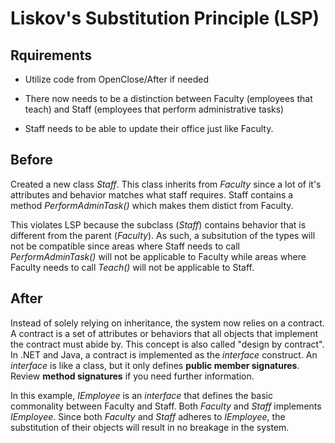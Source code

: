 # Liskov's Substitution Principle (LSP)

## Rquirements

* Utilize code from OpenClose/After if needed

* There now needs to be a distinction between Faculty (employees that teach) and Staff (employees that perform administrative tasks)

* Staff needs to be able to update their office just like Faculty.

## Before

Created a new class _Staff_.  This class inherits from _Faculty_ since a lot of it's attributes and behavior matches what staff requires.  Staff contains a method _PerformAdminTask()_ which makes them distict from Faculty.

This violates LSP because the subclass (_Staff_) contains behavior that is different from the parent (_Faculty_).  As such, a subsitution of the types will not be compatible since areas where Staff needs to call _PerformAdminTask()_ will not be applicable to Faculty while areas where Faculty needs to call _Teach()_ will not be applicable to Staff.

## After

Instead of solely relying on inheritance, the system now relies on a contract.  A contract is a set of attributes or behaviors that all objects that implement the contract must abide by.  This concept is also called "design by contract".  In .NET and Java, a contract is implemented as the _interface_ construct.  An _interface_ is like a class, but it only defines **public member signatures**.  Review **method signatures** if you need further information.

In this example, _IEmployee_ is an _interface_ that defines the basic commonality between Faculty and Staff.  Both _Faculty_ and _Staff_ implements _IEmployee_.  Since both _Faculty_ and _Staff_ adheres to _IEmployee_, the substitution of their objects will result in no breakage in the system.